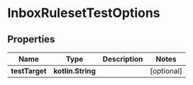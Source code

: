 
# InboxRulesetTestOptions

## Properties
Name | Type | Description | Notes
------------ | ------------- | ------------- | -------------
**testTarget** | **kotlin.String** |  |  [optional]



